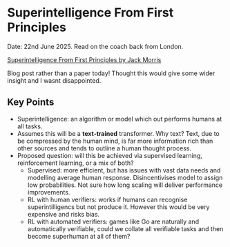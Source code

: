 # Superintelligence From First Principles

Date: 22nd June 2025. Read on the coach back from London.

[Superintelligence From First Principles by Jack Morris](https://blog.jxmo.io/p/superintelligence-from-first-principles?utm_campaign=post&utm_medium=web)

Blog post rather than a paper today! Thought this would give some wider insight and I wasnt disappointed.

## Key Points
- Superintelligence: an algorithm or model which out performs humans at all tasks.
- Assumes this will be a **text-trained** transformer. Why text? Text, due to be compressed by the human mind, is far more information rich than other sources and tends to outline a human thought process.
- Proposed question: will this be achieved via supervised learning, reinforcement learning, or a mix of both?
    - Supervised: more efficient, but has issues with vast data needs and modelling average human response. Disincentivises model to assign low probabilities. Not sure how long scaling will deliver performance improvements.
    - RL with human verifiers: works if humans can recognise superintilligencs but not produce it. However this would be very expensive and risks bias.
    - RL with automated verifiers: games like Go are naturally and automatically verifiable, could we collate all verifiable tasks and then become superhuman at all of them?